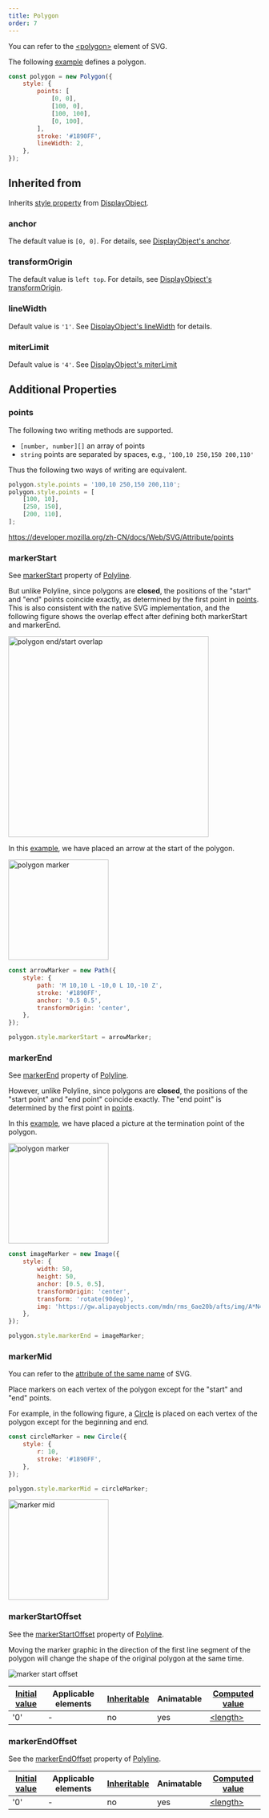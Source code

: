 ```yaml
---
title: Polygon
order: 7
---
```


You can refer to the [\<polygon\>](https://developer.mozilla.org/zh-CN/docs/Web/SVG/Element/polygon) element of SVG.

The following [example](/en/examples/shape/polygon#polygon) defines a polygon.

```javascript
const polygon = new Polygon({
    style: {
        points: [
            [0, 0],
            [100, 0],
            [100, 100],
            [0, 100],
        ],
        stroke: '#1890FF',
        lineWidth: 2,
    },
});
```

## Inherited from

Inherits [style property](/en/api/basic/display-object#drawing-properties) from [DisplayObject](/en/api/basic/display-object).

### anchor

The default value is `[0, 0]`. For details, see [DisplayObject's anchor](/en/api/basic/display-object#anchor).

### transformOrigin

The default value is `left top`. For details, see [DisplayObject's transformOrigin](/en/api/basic/display-object#transformOrigin).

### lineWidth

Default value is `'1'`. See [DisplayObject's lineWidth](/en/api/basic/display-object#lineWidth) for details.

### miterLimit

Default value is `'4'`. See [DisplayObject's miterLimit](/en/api/basic/display-object#miterLimit)

## Additional Properties

### points

The following two writing methods are supported.

-   `[number, number][]` an array of points
-   `string` points are separated by spaces, e.g., `'100,10 250,150 200,110'`

Thus the following two ways of writing are equivalent.

```js
polygon.style.points = '100,10 250,150 200,110';
polygon.style.points = [
    [100, 10],
    [250, 150],
    [200, 110],
];
```

<https://developer.mozilla.org/zh-CN/docs/Web/SVG/Attribute/points>

### markerStart

See [markerStart](/en/api/basic/polyline#markerstart) property of [Polyline](/en/api/basic/polyline).

But unlike Polyline, since polygons are **closed**, the positions of the "start" and "end" points coincide exactly, as determined by the first point in [points](/en/api/basic/polygon#points). This is also consistent with the native SVG implementation, and the following figure shows the overlap effect after defining both markerStart and markerEnd.

<img src="https://gw.alipayobjects.com/mdn/rms_6ae20b/afts/img/A*mXYATLithEUAAAAAAAAAAAAAARQnAQ" alt="polygon end/start overlap" width="400">

In this [example](/en/examples/shape/polygon#polygon), we have placed an arrow at the start of the polygon.

<img src="https://gw.alipayobjects.com/mdn/rms_6ae20b/afts/img/A*RRPTRIpZoUIAAAAAAAAAAAAAARQnAQ" alt="polygon marker" width="200">

```js
const arrowMarker = new Path({
    style: {
        path: 'M 10,10 L -10,0 L 10,-10 Z',
        stroke: '#1890FF',
        anchor: '0.5 0.5',
        transformOrigin: 'center',
    },
});

polygon.style.markerStart = arrowMarker;
```

### markerEnd

See [markerEnd](/en/api/basic/polyline#markerend) property of [Polyline](/en/api/basic/polyline).

However, unlike Polyline, since polygons are **closed**, the positions of the "start point" and "end point" coincide exactly. The "end point" is determined by the first point in [points](/en/api/basic/polygon#points).

In this [example](/en/examples/shape/polygon#polygon), we have placed a picture at the termination point of the polygon.

<img src="https://gw.alipayobjects.com/mdn/rms_6ae20b/afts/img/A*eZHETJ0B3lkAAAAAAAAAAAAAARQnAQ" alt="polygon marker" width="200">

```js
const imageMarker = new Image({
    style: {
        width: 50,
        height: 50,
        anchor: [0.5, 0.5],
        transformOrigin: 'center',
        transform: 'rotate(90deg)',
        img: 'https://gw.alipayobjects.com/mdn/rms_6ae20b/afts/img/A*N4ZMS7gHsUIAAAAAAAAAAABkARQnAQ',
    },
});

polygon.style.markerEnd = imageMarker;
```

### markerMid

You can refer to the [attribute of the same name](https://developer.mozilla.org/en-US/docs/Web/SVG/Attribute/marker-mid) of SVG.

Place markers on each vertex of the polygon except for the "start" and "end" points.

For example, in the following figure, a [Circle](/en/api/basic/circle) is placed on each vertex of the polygon except for the beginning and end.

```js
const circleMarker = new Circle({
    style: {
        r: 10,
        stroke: '#1890FF',
    },
});

polygon.style.markerMid = circleMarker;
```

<img src="https://gw.alipayobjects.com/mdn/rms_6ae20b/afts/img/A*jaFPRbpzpJwAAAAAAAAAAAAAARQnAQ" alt="marker mid" width="200">

### markerStartOffset

See the [markerStartOffset](/en/api/basic/polyline#markerstartoffset) property of [Polyline](/en/api/basic/polyline).

Moving the marker graphic in the direction of the first line segment of the polygon will change the shape of the original polygon at the same time.

<img src="https://gw.alipayobjects.com/mdn/rms_6ae20b/afts/img/A*4l7xQoYcXngAAAAAAAAAAAAAARQnAQ" alt="marker start offset">

| [Initial value](/en/api/css/css-properties-values-api#initial-value) | Applicable elements | [Inheritable](/en/api/css/inheritance) | Animatable | [Computed value](/en/api/css/css-properties-values-api#computed-value) |
| -------------------------------------------------------------------- | ------------------- | -------------------------------------- | ---------- | ---------------------------------------------------------------------- |
| '0'                                                                  | -                   | no                                     | yes        | [\<length\>](/en/api/css/css-properties-values-api#length)             |

### markerEndOffset

See the [markerEndOffset](/en/api/basic/polyline#markerendoffset) property of [Polyline](/en/api/basic/polyline).

| [Initial value](/en/api/css/css-properties-values-api#initial-value) | Applicable elements | [Inheritable](/en/api/css/inheritance) | Animatable | [Computed value](/en/api/css/css-properties-values-api#computed-value) |
| -------------------------------------------------------------------- | ------------------- | -------------------------------------- | ---------- | ---------------------------------------------------------------------- |
| '0'                                                                  | -                   | no                                     | yes        | [\<length\>](/en/api/css/css-properties-values-api#length)             |
